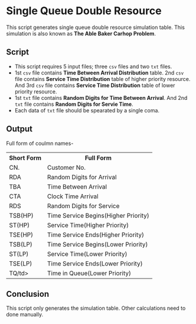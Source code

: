 # Single Queue Double Resource

This script generates single queue double resource simulation table. This simulation is also known as **The Able Baker Carhop Problem**.

## Script
<ul>
    <li>This script requires 5 input files; three <code>csv</code> files and two <code>txt</code> files.</li>
    <li>1st <code>csv</code> file contains <b>Time Between Arrival Distribution</b> table. 2nd <code>csv</code> file contains <b>Service Time Distribution</b> table of higher priority resource. And 3rd <code>csv</code> file contains <b>Service Time Distribution</b> table of lower priority resource.</li>
    <li>1st <code>txt</code> file contains <b>Random Digits for Time Between Arrival</b>. And 2nd <code>txt</code> file contains <b>Random Digits for Servie Time</b>.</li>
    <li>Each data of <code>txt</code> file should be spearated by a single coma.</li>
</ul>

## Output
Full form of coulmn names-
<table>
    <tr>
        <th>Short Form</th> <th>Full Form</th>
    </tr>
    <tr>
        <td>CN.</td> <td>Customer No.</td>
    </tr>
    <tr>
        <td>RDA</td> <td>Random Digits for Arrival</td>
    </tr>
    <tr>
        <td>TBA</td> <td>Time Between Arrival</td>
    </tr>
    <tr>
        <td>CTA</td> <td>Clock Time Arrival</td>
    </tr>
    <tr>
        <td>RDS</td> <td>Random Digits for Service</td>
    </tr>
    <tr>
        <td>TSB(HP)</td> <td>Time Service Begins(Higher Priority)</td>
    </tr>
    <tr>
        <td>ST(HP)</td> <td>Service Time(Higher Priority)</td>
    </tr>
    <tr>
        <td>TSE(HP)</td> <td>Time Service Ends(Higher Priority)</td>
    </tr>
    <tr>
        <td>TSB(LP)</td> <td>Time Service Begins(Lower Priority)</td>
    </tr>
    <tr>
        <td>ST(LP)</td> <td>Service Time(Lower Priority)</td>
    </tr>
    <tr>
        <td>TSE(LP)</td> <td>Time Service Ends(Lower Priority)</td>
    </tr>
    <tr>
        <td>TQ/td> <td>Time in Queue(Lower Priority)</td>
    </tr>

</table>

## Conclusion
This script only generates the simulation table. Other calculations need to done manually.
